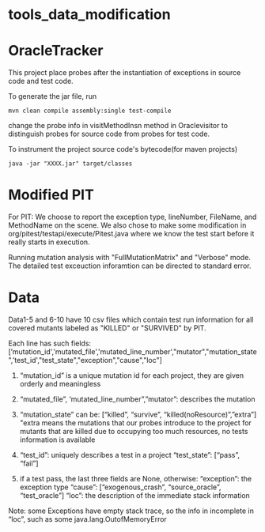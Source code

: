 # tools_data_modification

# OracleTracker

This project place probes after the instantiation of exceptions in source code and test code.

To generate the jar file, run

```
mvn clean compile assembly:single test-compile
```

change the probe info in visitMethodInsn method in Oraclevisitor to distinguish probes for source code from probes for test code.

To instrument the project source code's bytecode(for maven projects)

```
java -jar "XXXX.jar" target/classes
```

# Modified PIT

For PIT: We choose to report the exception type, lineNumber, FileName, and MethodName on the scene.
We also chose to make some modification in org/pitest/testapi/execute/Pitest.java where we know the test start before it really starts in execution.


Running mutation analysis with "FullMutationMatrix" and "Verbose" mode. The detailed test exceuction inforamtion can be directed to standard error.


# Data
Data1-5 and 6-10 have 10 csv files which contain test run information for all covered mutants labeled as "KILLED" or "SURVIVED" by PIT.

Each line has such fields:
[’mutation_id','mutated_file','mutated_line_number',"mutator","mutation_state",’test_id',"test_state","exception","cause","loc"]

1. “mutation_id” is a unique mutation id for each project, they are given orderly and meaningless  
2. “mutated_file”, ‘mutated_line_number”,”mutator”: describes the mutation  
3. “mutation_state” can be: [“killed”, “survive”, “killed(noResource)”,”extra”]      
 "extra means the mutations that our probes introduce to the project for mutants that are killed due to occupying too much resources, no tests information is available
4. “test_id”: uniquely describes a test in a project “test_state”: [“pass”, “fail”]

5. if a test pass, the last three fields are None, otherwise:
	“exception”: the exception type 
	“cause”: [“exogenous_crash”, “source_oracle”, “test_oracle”]
	“loc”: the description of the immediate stack information

Note: some Exceptions have empty stack trace, so the info in incomplete in “loc”, such as some java.lang.OutofMemoryError
